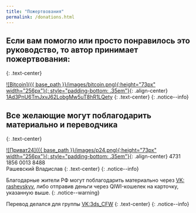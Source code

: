 ```yaml
---
title: "Пожертвования"
permalink: /donations.html
---
```


## Если вам помогло или просто понравилось это руководство, то автор принимает пожертвования:
{: .text-center}

[![Bitcoin]({{ base_path }}/images/bitcoin.png){:height="73px" width="256px"}{: style="padding-bottom: .35em"}](bitcoin:1Ad3PnU6TmJxvJ62LobgMw5uT8hR1LQety){: .align-center}
[1Ad3PnU6TmJxvJ62LobgMw5uT8hR1LQety](bitcoin:1Ad3PnU6TmJxvJ62LobgMw5uT8hR1LQety)
{: .text-center}
{: .notice--info}

## Все желающие могут поблагодарить материально и переводчика
{: .text-center}

[![Приват24]({{ base_path }}/images/p24.png){:height="73px" width="256px"}{: style="padding-bottom: .35em"}](){: .align-center}
4731 1856 0013 8488<br>Рашевский Владислав
{: .text-center}
{: .notice--info}

Благодарные жители РФ могут поблагодарить материально через [VK: rashevskyv](http://vk.com/rashevskyv), либо отправив деньги через QIWI-кошелек на карточку, указанную выше.
{: .notice--warning}

Перевод делался для группы [VK:3ds_CFW](http://vk.com/3ds_cfw)
{: .text-center}
{: .notice--info}

<div id="vk_comments"></div>
<script type="text/javascript">
VK.Widgets.Comments("vk_comments", {limit: 10, attach: "*"});
</script>